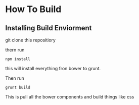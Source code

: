 # How To Build

Installing Build Enviorment
---------------------------

git clone this repositiory

thern run 
```
npm install
```

this will install everything fron bower to grunt.

Then run 
```
grunt build
```

This is pull all the bower components and build things like css